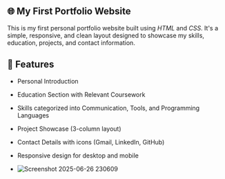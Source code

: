 ## 🌐 My First Portfolio Website

This is my first personal portfolio website built using *HTML* and *CSS*. It's a simple, responsive, and clean layout designed to showcase my skills, education, projects, and contact information.

## 🚀 Features

- Personal Introduction
- Education Section with Relevant Coursework
- Skills categorized into Communication, Tools, and Programming Languages
- Project Showcase (3-column layout)
- Contact Details with icons (Gmail, LinkedIn, GitHub)
- Responsive design for desktop and mobile

- ![Screenshot 2025-06-26 230609](https://github.com/user-attachments/assets/892fdbf5-0adc-43cc-8a15-03be1b553cfd)

